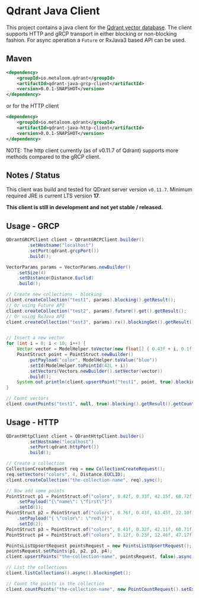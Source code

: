 # Qdrant Java Client

This project contains a java client for the [Qdrant vector database](https://qdrant.tech/). The client supports HTTP and gRCP transport in either blocking or non-blocking fashion. For async operation a `Future` or RxJava3 based API can be used.

## Maven

```xml
<dependency>
	<groupId>io.metaloom.qdrant</groupId>
	<artifactId>qdrant-java-grcp-client</artifactId>
	<version>0.0.1-SNAPSHOT</version>
</dependency>
```

or for the HTTP client

```xml
<dependency>
	<groupId>io.metaloom.qdrant</groupId>
	<artifactId>qdrant-java-http-client</artifactId>
	<version>0.0.1-SNAPSHOT</version>
</dependency>
```

NOTE: The http client currently (as of v0.11.7 of Qdrant) supports more methods compared to the gRCP client.


## Notes / Status

This client was build and tested for QDrant server version `v0.11.7`. Minimum required JRE is current LTS version **17**.

**__This client is still in development and not yet stable / released.__**

## Usage - GRCP

```java
QDrantGRCPClient client = QDrantGRCPClient.builder()
		.setHostname("localhost")
		.setPort(qdrant.grcpPort())
		.build();

VectorParams params = VectorParams.newBuilder()
	.setSize(4)
	.setDistance(Distance.Euclid)
	.build();

// Create new collections - blocking
client.createCollection("test1", params).blocking().getResult();
// Or using Future API
client.createCollection("test2", params).future().get().getResult();
// Or using RxJava API
client.createCollection("test3", params).rx().blockingGet().getResult();


// Insert a new vector
for (int i = 0; i < 10; i++) {
	Vector vector = ModelHelper.toVector(new float[] { 0.43f + i, 0.1f, 0.61f, 1.45f });
	PointStruct point = PointStruct.newBuilder()
		.putPayload("color", ModelHelper.toValue("blue"))
		.setId(ModelHelper.toPointId(42L + i))
		.setVectors(Vectors.newBuilder().setVector(vector))
		.build();
	System.out.println(client.upsertPoint("test1", point, true).blocking().getResult().getStatus());
}

// Count vectors
client.countPoints("test1", null, true).blocking().getResult().getCount();
```


## Usage - HTTP

```java
QDrantHttpClient client = QDrantHttpClient.builder()
		.setHostname("localhost")
		.setPort(qdrant.httpPort())
		.build();

// Create a collection
CollectionCreateRequest req = new CollectionCreateRequest();
req.setVectors("colors", 4, Distance.EUCLID);
client.createCollection("the-collection-name", req).sync();

// Now add some points
PointStruct p1 = PointStruct.of("colors", 0.42f, 0.33f, 42.15f, 68.72f)
	.setPayload("{\"name\": \"first\"}")
	.setId(1);
PointStruct p2 = PointStruct.of("colors", 0.76f, 0.43f, 63.45f, 22.10f)
	.setPayload("{ \"color\": \"red\"}")
	.setId(2);
PointStruct p3 = PointStruct.of("colors", 0.41f, 0.32f, 42.11f, 68.71f).setId(3);
PointStruct p4 = PointStruct.of("colors", 0.12f, 0.23f, 12.46f, 47.17f).setId(4);

PointsListUpsertRequest pointsRequest = new PointsListUpsertRequest();
pointsRequest.setPoints(p1, p2, p3, p4);
client.upsertPoints("the-collection-name", pointsRequest, false).async().blockingGet();

// List the collections
client.listCollections().async().blockingGet();

// Count the points in the collection
client.countPoints("the-collection-name", new PointCountRequest().setExact(true)).sync();
```
